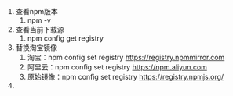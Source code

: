 
1. 查看npm版本
	1. npm -v
2. 查看当前下载源
	1. npm config get registry
3. 替换淘宝镜像
	1. 淘宝：npm config set registry https://registry.npmmirror.com
	2. 阿里云：npm config set registry https://npm.aliyun.com
	3. 原始镜像：npm config set registry https://registry.npmjs.org/
4. 